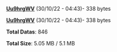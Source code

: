 [**Uu9hrgWV**](/data/Uu9hrgWV.txt) (30/10/22 - 04:43)- 338 bytes

[**Uu9hrgWV**](/data/Uu9hrgWV.txt) (30/10/22 - 04:43)- 338 bytes

**Total Datas**: 846

**Total Size**: 5.05 MB / 5.1 MB